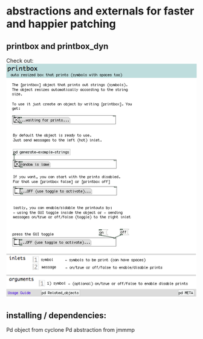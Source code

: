 # abstractions and externals for faster and happier patching

## printbox and printbox_dyn

Check out:
![printbox.pd](https://raw.githubusercontent.com/PedroLopes/pd-plopes/master/plopes/screenshots_how_to_use/printbox.png)

## installing / dependencies:
Pd object from cyclone
Pd abstraction from jmmmp
